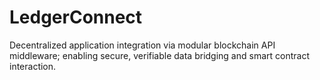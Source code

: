 # LedgerConnect
Decentralized application integration via modular blockchain API middleware; enabling secure, verifiable data bridging and smart contract interaction.
